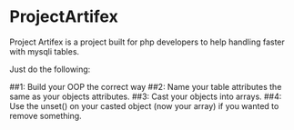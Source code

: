 # ProjectArtifex

Project Artifex is a project built for php developers to help handling faster with mysqli tables.

Just do the following:

##1: Build your OOP the correct way
##2: Name your table attributes the same as your objects attributes.
##3: Cast your objects into arrays.
##4: Use the unset() on your casted object (now your array) if you wanted to remove something.
